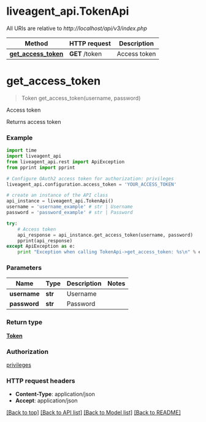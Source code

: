 # liveagent_api.TokenApi

All URIs are relative to *http://localhost/api/v3/index.php*

Method | HTTP request | Description
------------- | ------------- | -------------
[**get_access_token**](TokenApi.md#get_access_token) | **GET** /token | Access token


# **get_access_token**
> Token get_access_token(username, password)

Access token

Returns access token

### Example 
```python
import time
import liveagent_api
from liveagent_api.rest import ApiException
from pprint import pprint

# Configure OAuth2 access token for authorization: privileges
liveagent_api.configuration.access_token = 'YOUR_ACCESS_TOKEN'

# create an instance of the API class
api_instance = liveagent_api.TokenApi()
username = 'username_example' # str | Username
password = 'password_example' # str | Password

try: 
    # Access token
    api_response = api_instance.get_access_token(username, password)
    pprint(api_response)
except ApiException as e:
    print "Exception when calling TokenApi->get_access_token: %s\n" % e
```

### Parameters

Name | Type | Description  | Notes
------------- | ------------- | ------------- | -------------
 **username** | **str**| Username | 
 **password** | **str**| Password | 

### Return type

[**Token**](Token.md)

### Authorization

[privileges](../README.md#privileges)

### HTTP request headers

 - **Content-Type**: application/json
 - **Accept**: application/json

[[Back to top]](#) [[Back to API list]](../README.md#documentation-for-api-endpoints) [[Back to Model list]](../README.md#documentation-for-models) [[Back to README]](../README.md)

